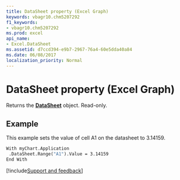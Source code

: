 ```yaml
---
title: DataSheet property (Excel Graph)
keywords: vbagr10.chm5207292
f1_keywords:
- vbagr10.chm5207292
ms.prod: excel
api_name:
- Excel.DataSheet
ms.assetid: d7ccd394-e9b7-2967-76a4-60e5dda40a84
ms.date: 06/08/2017
localization_priority: Normal
---
```



# DataSheet property (Excel Graph)

Returns the  **[DataSheet](Excel.DataSheet-graph-object.md)** object. Read-only.


## Example

This example sets the value of cell A1 on the datasheet to 3.14159.


```vb
With myChart.Application 
 .DataSheet.Range("A1").Value = 3.14159 
End With
```

[!include[Support and feedback](~/includes/feedback-boilerplate.md)]
